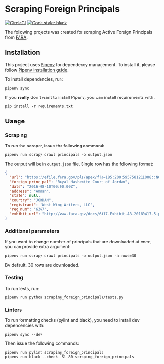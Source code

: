 # Scraping Foreign Principals
[![CircleCI](https://circleci.com/gh/Agrendalath/scraping_foreign_principals.svg?style=svg&circle-token=07743d9fae3c83cf1037cb9e31536eff6dd98978)](https://circleci.com/gh/Agrendalath/scraping_foreign_principals)
[![Code style: black](https://img.shields.io/badge/code%20style-black-000000.svg)](https://github.com/ambv/black)


The following projects was created for scraping Active Foreign Principals from [FARA](https://www.fara.gov/quick-search.html).

## Installation
This project uses [Pipenv](https://github.com/pypa/pipenv) for dependency management. To install it, please follow [Pipenv installation guide](https://docs.pipenv.org/install/).

To install dependencies, run:

    pipenv sync
    
    
If you **really** don't want to install Pipenv, you can install requirements with:

    pip install -r requirements.txt

    
## Usage
### Scraping
To run the scraper, issue the following command:

    pipenv run scrapy crawl principals -o output.json

The output will be in `output.json` file. Single row has the following format:
```json
{
  "url": "https://efile.fara.gov/pls/apex/f?p=185:200:5957581211008::NO:RP,200:P200_REG_NUMBER,P200_DOC_TYPE,P200_COUNTRY:6367,Exhibit%20AB,JORDAN",
  "foreign_principal": "Royal Hashemite Court of Jordan",
  "date": "2016-08-10T00:00:00Z",
  "address": "Amman",
  "state": null,
  "country": "JORDAN",
  "registrant": "West Wing Writers, LLC",
  "reg_num": "6367",
  "exhibit_url": "http://www.fara.gov/docs/6317-Exhibit-AB-20180417-5.pdf"
}
```

### Additional parameters
If you want to change number of principals that are downloaded at once, you can provide extra argument:

    pipenv run scrapy crawl principals -o output.json -a rows=30
    
By default, 30 rows are downloaded.

### Testing
To run tests, run:

    pipenv run python scraping_foreign_principals/tests.py 


### Linters
To run formatting checks (pylint and black), you need to install dev dependencies with:
    
    pipenv sync --dev
    
Then issue the following commands:

    pipenv run pylint scraping_foreign_principals
    pipenv run black --check -Sl 80 scraping_foreign_principals